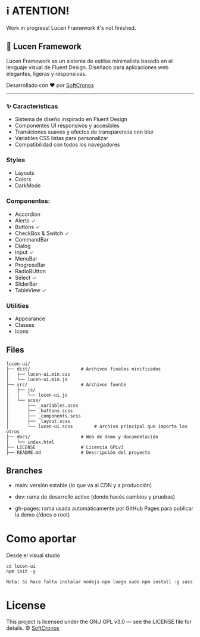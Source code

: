 # ℹ️ ATENTION!
Work in progress! Lucen Framework it's not finished.

## 📌 Lucen Framework

Lucen Framework es un sistema de estilos minimalista basado en el lenguaje visual de Fluent Design. Diseñado para aplicaciones web elegantes, ligeras y responsivas.

Desarrollado con ❤️ por [SoftCronos](https://softcronos.com.ar)

---

### ✨ Características

- Sistema de diseño inspirado en Fluent Design
- Componentes UI responsivos y accesibles
- Transiciones suaves y efectos de transparencia con blur
- Variables CSS listas para personalizar
- Compatibilidad con todos los navegadores

### Styles
- Layouts
- Colors
- DarkMode

### Componentes:

- Accordion
- Alerts <span style="color:green;"> ✓</span>
- Buttons <span style="color:green;"> ✓</span>
- CheckBox & Switch <span style="color:green;"> ✓</span>
- CommandBar
- Dialog
- Input <span style="color:green;"> ✓</span>
- MenuBar
- ProgressBar 
- RadioBUtton
- Select <span style="color:green;"> ✓</span>
- SliderBar
- TableView <span style="color:green;"> ✓</span>

### Utilities

- Appearance
- Classes
- Icons

## Files
```
lucen-ui/
├── dist/                   # Archivos finales minificados
│   ├── lucen-ui.min.css
│   └── lucen-ui.min.js
├── src/                    # Archivos fuente
│   ├── js/
│   │   └── lucen-ui.js
│   └── scss/
│       ├── _variables.scss
│       ├── _buttons.scss
│       ├── _components.scss
│       ├── _layout.scss
│       └── lucen-ui.scss        # archivo principal que importa los otros
├── docs/                   # Web de demo y documentación
│   └── index.html
├── LICENSE                 # Licencia GPLv3
├── README.md               # Descripción del proyecto
```
## Branches

   - main: versión estable (lo que va al CDN y a producción)

   - dev: rama de desarrollo activo (donde hacés cambios y pruebas)

   - gh-pages: rama usada automáticamente por GitHub Pages para publicar la demo (/docs o root)

# Como aportar
Desde el visual studio
```
cd lucen-ui
npm init -y
```

`Nota: Si hace falta instalar nodejs npm luego sudo npm install -g sass`
# License
This project is licensed under the GNU GPL v3.0 — see the LICENSE file for details.
© [SoftCronos](https://softcronos.com.ar)
